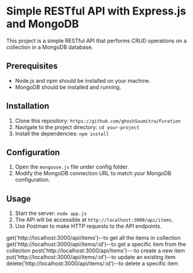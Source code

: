 # Simple RESTful API with Express.js and MongoDB

This project is a simple RESTful API that performs CRUD operations on a collection in a MongoDB database.

## Prerequisites

- Node.js and npm should be installed on your machine.
- MongoDB should be installed and running.

## Installation

1. Clone this repository: `https://github.com/ghoshSoumitra/Furation`
2. Navigate to the project directory: `cd your-project`
3. Install the dependencies: `npm install`

## Configuration

1. Open the `mongoose.js` file under config folder.
2. Modify the MongoDB connection URL to match your MongoDB configuration.

## Usage

1. Start the server: `node app.js`
2. The API will be accessible at `http://localhost:3000/api/items`.
3. Use Postman to make HTTP requests to the API endpoints.

get('http://localhost:3000/api/items')--to get all the items in collection
get('http://localhost:3000/api/items/:id')--to get a specific item from the collection
post('http://localhost:3000/api/items')---to create a new item
put('http://localhost:3000/api/items/:id')--to update an existing item
delete('http://localhost:3000/api/items/:id')--to delete a specific item
